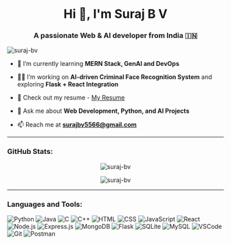 <h1 align="center">Hi 👋, I'm Suraj B V</h1>
<h3 align="center">A passionate Web & AI developer from India 🇮🇳</h3>

<p align="left"> <img src="https://komarev.com/ghpvc/?username=suraj-bv&label=Profile%20views&color=0e75b6&style=flat" alt="suraj-bv" /> </p>

- 🌱 I’m currently learning **MERN Stack, GenAI and DevOps**

- 👨‍💻 I’m working on **AI-driven Criminal Face Recognition System** and exploring **Flask + React Integration**

- 📄 Check out my resume - [My Resume](https://your-resume-link.com)

- 💬 Ask me about **Web Development, Python, and AI Projects**

- 📫 Reach me at **surajbv5566@gmail.com**

---

<h3 align="left">GitHub Stats:</h3>
<p align="center">
  <img src="https://github-readme-stats.vercel.app/api?username=suraj-bv&show_icons=true&locale=en" alt="suraj-bv" />
</p>
<p align="center">
  <img src="https://github-readme-streak-stats.herokuapp.com/?user=suraj-bv" alt="suraj-bv" />
</p>

---

<h3 align="left">Languages and Tools:</h3>

![Python](https://img.shields.io/badge/python-3670A0?style=flat&logo=python&logoColor=ffdd54)
![Java](https://img.shields.io/badge/java-%23ED8B00.svg?style=flat&logo=java&logoColor=white)
![C](https://img.shields.io/badge/c-%2300599C.svg?style=flat&logo=c&logoColor=white)
![C++](https://img.shields.io/badge/c++-%2300599C.svg?style=flat&logo=c%2B%2B&logoColor=white)
![HTML](https://img.shields.io/badge/html5-%23E34F26.svg?style=flat&logo=html5&logoColor=white)
![CSS](https://img.shields.io/badge/css3-%231572B6.svg?style=flat&logo=css3&logoColor=white)
![JavaScript](https://img.shields.io/badge/javascript-%23323330.svg?style=flat&logo=javascript&logoColor=%23F7DF1E)
![React](https://img.shields.io/badge/react-%2320232a.svg?style=flat&logo=react&logoColor=%2361DAFB)
![Node.js](https://img.shields.io/badge/node.js-6DA55F?style=flat&logo=node.js&logoColor=white)
![Express.js](https://img.shields.io/badge/express.js-%23404d59.svg?style=flat&logo=express&logoColor=%2361DAFB)
![MongoDB](https://img.shields.io/badge/mongodb-%234ea94b.svg?style=flat&logo=mongodb&logoColor=white)
![Flask](https://img.shields.io/badge/flask-%23000.svg?style=flat&logo=flask&logoColor=white)
![SQLite](https://img.shields.io/badge/sqlite-%2307405e.svg?style=flat&logo=sqlite&logoColor=white)
![MySQL](https://img.shields.io/badge/mysql-%2300f.svg?style=flat&logo=mysql&logoColor=white)
![VSCode](https://img.shields.io/badge/VSCode-%23007ACC.svg?style=flat&logo=visual-studio-code&logoColor=white)
![Git](https://img.shields.io/badge/git-%23F05033.svg?style=flat&logo=git&logoColor=white)
![Postman](https://img.shields.io/badge/Postman-FF6C37?style=flat&logo=postman&logoColor=white)


